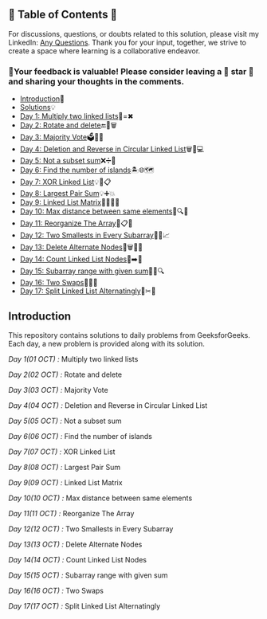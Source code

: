 ## 📜 Table of Contents 📜

For discussions, questions, or doubts related to this solution, please visit my LinkedIn: [Any Questions](https://www.linkedin.com/in/het-patel-8b110525a/). Thank you for your input, together, we strive to create a space where learning is a collaborative endeavor.

### 🔮Your feedback is valuable! Please consider leaving a 🌟 star 🌟 and sharing your thoughts in the comments.

- [Introduction](https://github.com/Hunterdii/GeeksforGeeks-POTD/blob/main/README.md)📝
- [Solutions](https://github.com/Hunterdii/GeeksforGeeks-POTD/tree/main/October%202024%20GFG%20SOLUTION)💡
- [Day 1: Multiply two linked lists](https://github.com/Hunterdii/GeeksforGeeks-POTD/blob/main/October%202024%20GFG%20SOLUTION/01(Oct)%20Multiply%20two%20linked%20lists.md)🔗=✖
- [Day 2: Rotate and delete](https://github.com/Hunterdii/GeeksforGeeks-POTD/blob/main/October%202024%20GFG%20SOLUTION/02(Oct)%20Rotate%20and%20delete.md)🔚🎯🗑️
- [Day 3: Majority Vote](https://github.com/Hunterdii/GeeksforGeeks-POTD/blob/main/October%202024%20GFG%20SOLUTION/03(Oct)%20Majority%20Vote.md)🗳️🔢✅
- [Day 4: Deletion and Reverse in Circular Linked List](https://github.com/Hunterdii/GeeksforGeeks-POTD/blob/main/October%202024%20GFG%20SOLUTION/04(Oct)%20Deletion%20and%20Reverse%20in%20Circular%20Linked%20List.md)🗑️🔗💻
- [Day 5: Not a subset sum](https://github.com/Hunterdii/GeeksforGeeks-POTD/blob/main/October%202024%20GFG%20SOLUTION/05(Oct)%20Not%20a%20subset%20sum.md)❌➗🔢
- [Day 6: Find the number of islands](https://github.com/Hunterdii/GeeksforGeeks-POTD/blob/main/October%202024%20GFG%20SOLUTION/06(Oct)%20Find%20the%20number%20of%20islands.md)🏝️🌐🗺️
- [Day 7: XOR Linked List](https://github.com/Hunterdii/GeeksforGeeks-POTD/blob/main/October%202024%20GFG%20SOLUTION/07(Oct)%20XOR%20Linked%20List.md)💡🔗📋
- [Day 8: Largest Pair Sum](https://github.com/Hunterdii/GeeksforGeeks-POTD/blob/main/October%202024%20GFG%20SOLUTION/08(Oct)%20Largest%20Pair%20Sum.md)💡➕💥
- [Day 9: Linked List Matrix](https://github.com/Hunterdii/GeeksforGeeks-POTD/blob/main/October%202024%20GFG%20SOLUTION/09(Oct)%20Linked%20List%20Matrix.md)🧑‍💻🔗🧱
- [Day 10: Max distance between same elements](https://github.com/Hunterdii/GeeksforGeeks-POTD/blob/main/October%202024%20GFG%20SOLUTION/10(Oct)%20Max%20distance%20between%20same%20elements.md)📏🔍✨
- [Day 11: Reorganize The Array](https://github.com/Hunterdii/GeeksforGeeks-POTD/blob/main/October%202024%20GFG%20SOLUTION/11(Oct)%20Reorganize%20The%20Array.md)🔢📋🔧
- [Day 12: Two Smallests in Every Subarray](https://github.com/Hunterdii/GeeksforGeeks-POTD/blob/main/October%202024%20GFG%20SOLUTION/12(Oct)%20Two%20Smallests%20in%20Every%20Subarray.md)🔢👥📈
- [Day 13: Delete Alternate Nodes](https://github.com/Hunterdii/GeeksforGeeks-POTD/blob/main/October%202024%20GFG%20SOLUTION/13(Oct)%20Delete%20Alternate%20Nodes.md)🚀🗑️🧑‍💻
- [Day 14: Count Linked List Nodes](https://github.com/Hunterdii/GeeksforGeeks-POTD/blob/main/October%202024%20GFG%20SOLUTION/14(Oct)%20Count%20Linked%20List%20Nodes.md)🔗➡️🧮
- [Day 15: Subarray range with given sum](https://github.com/Hunterdii/GeeksforGeeks-POTD/blob/main/October%202024%20GFG%20SOLUTION/15(Oct)%20Subarray%20range%20with%20given%20sum.md)🔢📏🔍
- [Day 16: Two Swaps](https://github.com/Hunterdii/GeeksforGeeks-POTD/blob/main/October%202024%20GFG%20SOLUTION/16(Oct)%20Two%20Swaps.md)🔢✨🔧
- [Day 17: Split Linked List Alternatingly](https://github.com/Hunterdii/GeeksforGeeks-POTD/blob/main/October%202024%20GFG%20SOLUTION/17(Oct)%20Split%20Linked%20List%20Alternatingly.md)🔗✂🧩



## Introduction

This repository contains solutions to daily problems from GeeksforGeeks. Each day, a new problem is provided along with its solution.

*Day 1(01 OCT) :* Multiply two linked lists

*Day 2(02 OCT) :* Rotate and delete

*Day 3(03 OCT) :* Majority Vote

*Day 4(04 OCT) :* Deletion and Reverse in Circular Linked List

*Day 5(05 OCT) :* Not a subset sum

*Day 6(06 OCT) :* Find the number of islands

*Day 7(07 OCT) :* XOR Linked List

*Day 8(08 OCT) :* Largest Pair Sum

*Day 9(09 OCT) :* Linked List Matrix

*Day 10(10 OCT) :* Max distance between same elements

*Day 11(11 OCT) :* Reorganize The Array

*Day 12(12 OCT) :* Two Smallests in Every Subarray

*Day 13(13 OCT) :* Delete Alternate Nodes

*Day 14(14 OCT) :* Count Linked List Nodes

*Day 15(15 OCT) :* Subarray range with given sum

*Day 16(16 OCT) :* Two Swaps

*Day 17(17 OCT) :* Split Linked List Alternatingly
